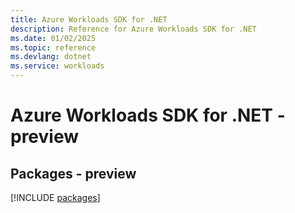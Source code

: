 ```yaml
---
title: Azure Workloads SDK for .NET
description: Reference for Azure Workloads SDK for .NET
ms.date: 01/02/2025
ms.topic: reference
ms.devlang: dotnet
ms.service: workloads
---
```

# Azure Workloads SDK for .NET - preview
## Packages - preview
[!INCLUDE [packages](workloads-index.md)]